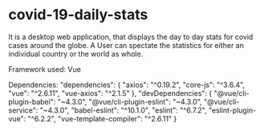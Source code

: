 # covid-19-daily-stats

It is a desktop web application, that displays the day to day stats for covid cases around the globe. A User can spectate the statistics for either an individual country or the world as whole.

Framework used: Vue

Dependencies:
"dependencies": {
  "axios": "^0.19.2",
  "core-js": "^3.6.4",
  "vue": "^2.6.11",
  "vue-axios": "^2.1.5"
},
"devDependencies": {
  "@vue/cli-plugin-babel": "~4.3.0",
  "@vue/cli-plugin-eslint": "~4.3.0",
  "@vue/cli-service": "~4.3.0",
  "babel-eslint": "^10.1.0",
  "eslint": "^6.7.2",
  "eslint-plugin-vue": "^6.2.2",
  "vue-template-compiler": "^2.6.11"
}
